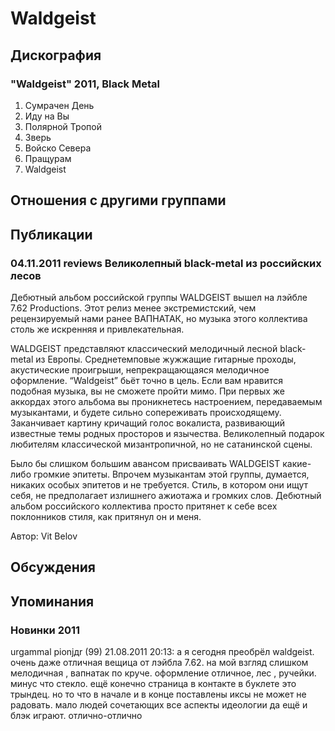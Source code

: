 # Waldgeist



## Дискография

### "Waldgeist" 2011, Black Metal

1. Сумрачен День
2. Иду на Вы
3. Полярной Тропой
4. Зверь
5. Войско Севера
6. Пращурам
7. Waldgeist


## Отношения с другими группами


## Публикации

### 04.11.2011 reviews Великолепный black-metal из российских лесов

<P>Дебютный альбом российской группы WALDGEIST вышел на лэйбле 7.62 Productions. Этот релиз менее экстремистский, чем рецензируемый нами ранее ВАПНАТАК, но музыка этого коллектива столь же искренняя и привлекательная.</P>
<P>WALDGEIST представляют классический мелодичный лесной black-metal из Европы. Среднетемповые жужжащие гитарные проходы, акустические проигрыши, непрекращающаяся мелодичное оформление. “Waldgeist” бьёт точно в цель. Если вам нравится подобная музыка, вы не сможете пройти мимо. При первых же аккордах этого альбома вы проникнетесь настроением, передаваемым музыкантами, и будете сильно сопереживать происходящему. Заканчивает картину кричащий голос вокалиста, развивающий известные темы родных просторов и язычества. Великолепный подарок любителям классической мизантропичной, но не сатанинской сцены.</P>
<P>Было бы слишком большим авансом присваивать WALDGEIST какие-либо громкие эпитеты. Впрочем музыкантам этой группы, думается, никаких особых эпитетов и не требуется. Стиль, в котором они ищут себя, не предполагает излишнего ажиотажа и громких слов. Дебютный альбом российского коллектива просто притянет к себе всех поклонников стиля, как притянул он и меня.</P>
Автор: Vit Belov


## Обсуждения


## Упоминания

### Новинки 2011

urgammal pionjдr (99) 21.08.2011 20:13:
а я сегодня преобрёл waldgeist. очень даже отличная вещица от лэйбла 7.62. на мой взгляд слишком мелодичная , вапнатак по круче. оформление отличное, лес , ручейки. минус что стекло. ещё конечно страница в контакте в буклете это трындец. но то что в начале и в конце поставлены иксы не может не радовать. мало людей сочетающих все аспекты идеологии да ещё и блэк играют. отлично-отлично

